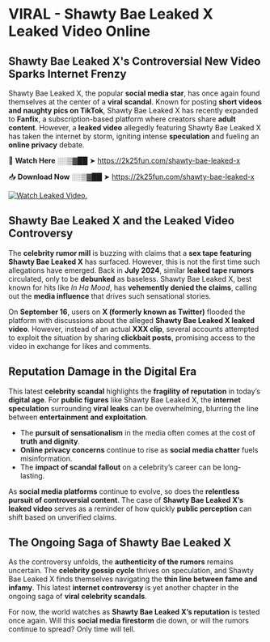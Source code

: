 # VIRAL - Shawty Bae Leaked X Leaked Video Online

## **Shawty Bae Leaked X's Controversial New Video Sparks Internet Frenzy**  

Shawty Bae Leaked X, the popular **social media star**, has once again found themselves at the center of a **viral scandal**. Known for posting **short videos and naughty pics on TikTok**, Shawty Bae Leaked X has recently expanded to **Fanfix**, a subscription-based platform where creators share **adult content**. However, a **leaked video** allegedly featuring Shawty Bae Leaked X has taken the internet by storm, igniting intense **speculation** and fueling an **online privacy** debate.  

🔴 **Watch Here** ░░▒▓██ ➤ https://2k25fun.com/shawty-bae-leaked-x  

📥 **Download Now** ░░▒▓██ ➤ https://2k25fun.com/shawty-bae-leaked-x  

[![Watch Leaked Video.](https://miro.medium.com/v2/resize:fit:828/format:webp/1*cilzJN44JGOrTw9NJCrNHA.gif "Watch Leaked Video")](https://2k25fun.com/shawty-bae-leaked-x)

## **Shawty Bae Leaked X and the Leaked Video Controversy**  

The **celebrity rumor mill** is buzzing with claims that a **sex tape featuring Shawty Bae Leaked X** has surfaced. However, this is not the first time such allegations have emerged. Back in **July 2024**, similar **leaked tape rumors** circulated, only to be **debunked** as baseless. Shawty Bae Leaked X, best known for hits like *In Ha Mood*, has **vehemently denied the claims**, calling out the **media influence** that drives such sensational stories.  

On **September 16**, users on **X (formerly known as Twitter)** flooded the platform with discussions about the alleged **Shawty Bae Leaked X leaked video**. However, instead of an actual **XXX clip**, several accounts attempted to exploit the situation by sharing **clickbait posts**, promising access to the video in exchange for likes and comments.  

## **Reputation Damage in the Digital Era**  

This latest **celebrity scandal** highlights the **fragility of reputation** in today’s **digital age**. For **public figures** like Shawty Bae Leaked X, the **internet speculation** surrounding **viral leaks** can be overwhelming, blurring the line between **entertainment and exploitation**.  

- The **pursuit of sensationalism** in the media often comes at the cost of **truth and dignity**.  
- **Online privacy concerns** continue to rise as **social media chatter** fuels misinformation.  
- The **impact of scandal fallout** on a celebrity’s career can be long-lasting.  

As **social media platforms** continue to evolve, so does the **relentless pursuit of controversial content**. The case of **Shawty Bae Leaked X’s leaked video** serves as a reminder of how quickly **public perception** can shift based on unverified claims.  

## **The Ongoing Saga of Shawty Bae Leaked X**  

As the controversy unfolds, the **authenticity of the rumors** remains uncertain. The **celebrity gossip cycle** thrives on speculation, and Shawty Bae Leaked X finds themselves navigating the **thin line between fame and infamy**. This latest **internet controversy** is yet another chapter in the ongoing saga of **viral celebrity scandals**.  

For now, the world watches as **Shawty Bae Leaked X’s reputation** is tested once again. Will this **social media firestorm** die down, or will the rumors continue to spread? Only time will tell.